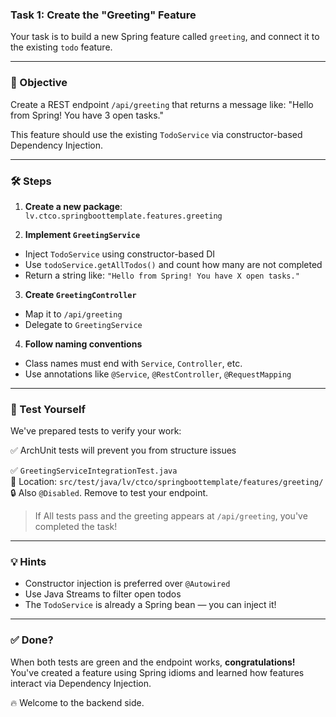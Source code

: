 ### Task 1: Create the "Greeting" Feature

Your task is to build a new Spring feature called `greeting`, and connect it to the existing `todo` feature.

---

### 🎯 Objective

Create a REST endpoint `/api/greeting` that returns a message like: "Hello from Spring! You have 3 open tasks."

This feature should use the existing `TodoService` via constructor-based Dependency Injection.

---

### 🛠 Steps

1. **Create a new package**:  
   `lv.ctco.springboottemplate.features.greeting`

2. **Implement `GreetingService`**

- Inject `TodoService` using constructor-based DI
- Use `todoService.getAllTodos()` and count how many are not completed
- Return a string like: `"Hello from Spring! You have X open tasks."`

3. **Create `GreetingController`**

- Map it to `/api/greeting`
- Delegate to `GreetingService`

4. **Follow naming conventions**

- Class names must end with `Service`, `Controller`, etc.
- Use annotations like `@Service`, `@RestController`, `@RequestMapping`

---

### 🧪 Test Yourself

We've prepared tests to verify your work:

✅ ArchUnit tests will prevent you from structure issues

✅ `GreetingServiceIntegrationTest.java`  
📍 Location: `src/test/java/lv/ctco/springboottemplate/features/greeting/`  
🔒 Also `@Disabled`. Remove to test your endpoint.

> If All tests pass and the greeting appears at `/api/greeting`, you've completed the task!

---

### 💡 Hints

- Constructor injection is preferred over `@Autowired`
- Use Java Streams to filter open todos
- The `TodoService` is already a Spring bean — you can inject it!

---

### ✅ Done?

When both tests are green and the endpoint works, **congratulations!**  
You've created a feature using Spring idioms and learned how features interact via Dependency Injection.

🔥 Welcome to the backend side.